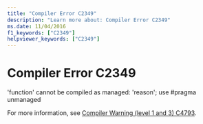 ```yaml
---
title: "Compiler Error C2349"
description: "Learn more about: Compiler Error C2349"
ms.date: 11/04/2016
f1_keywords: ["C2349"]
helpviewer_keywords: ["C2349"]
---
```

# Compiler Error C2349

'function' cannot be compiled as managed: 'reason'; use #pragma unmanaged

For more information, see [Compiler Warning (level 1 and 3) C4793](../../error-messages/compiler-warnings/compiler-warning-level-1-and-3-c4793.md).
